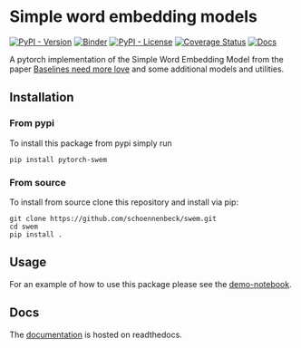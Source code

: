 # Simple word embedding models

[![PyPI - Version](https://img.shields.io/pypi/v/pytorch-swem)](https://pypi.org/project/pytorch-swem/)
[![Binder](https://mybinder.org/badge_logo.svg)](https://mybinder.org/v2/gh/mvonpapen/swem/HEAD?labpath=https%3A%2F%2Fgithub.com%2Fschoennenbeck%2Fswem%2Fblob%2Fmain%2Fdocs%2Fsource%2Fusage%2FDemo.ipynb)
[![PyPI - License](https://img.shields.io/pypi/l/pytorch-swem)](https://github.com/schoennenbeck/swem/blob/main/LICENSE)
[![Coverage Status](https://coveralls.io/repos/github/schoennenbeck/swem/badge.svg)](https://coveralls.io/github/schoennenbeck/swem)
[![Docs](https://readthedocs.org/projects/pytorch-swem/badge/?version=latest)](https://pytorch-swem.readthedocs.io/)

A pytorch implementation of the Simple Word Embedding Model from the paper [Baselines need more love](https://arxiv.org/abs/1808.09843) and some additional models and utilities.

## Installation

### From pypi

To install this package from pypi simply run

```
pip install pytorch-swem
```

### From source

To install from source clone this repository and install via pip:

```
git clone https://github.com/schoennenbeck/swem.git
cd swem
pip install .
```

## Usage

For an example of how to use this package please see the [demo-notebook](https://github.com/schoennenbeck/swem/blob/main/docs/source/usage/Demo.ipynb).

## Docs

The [documentation](https://pytorch-swem.readthedocs.io/) is hosted on readthedocs.
